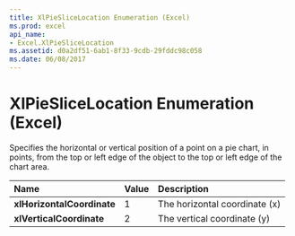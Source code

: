 ```yaml
---
title: XlPieSliceLocation Enumeration (Excel)
ms.prod: excel
api_name:
- Excel.XlPieSliceLocation
ms.assetid: d0a2df51-6ab1-8f33-9cdb-29fddc98c058
ms.date: 06/08/2017
---
```



# XlPieSliceLocation Enumeration (Excel)

Specifies the horizontal or vertical position of a point on a pie chart, in points, from the top or left edge of the object to the top or left edge of the chart area.



|**Name**|**Value**|**Description**|
|:-----|:-----|:-----|
| **xlHorizontalCoordinate**|1|The horizontal coordinate (x)|
| **xlVerticalCoordinate**|2|The vertical coordinate (y)|

